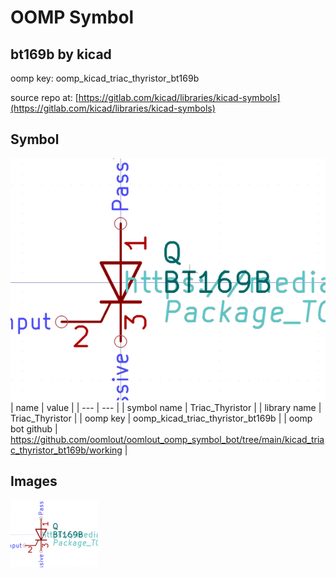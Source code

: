 # OOMP Symbol  
## bt169b  by kicad  
  
oomp key: oomp_kicad_triac_thyristor_bt169b  
  
source repo at: [https://gitlab.com/kicad/libraries/kicad-symbols](https://gitlab.com/kicad/libraries/kicad-symbols)  
## Symbol  
  
[![working.png](working_600.png)](working.png)  
| name | value | 
| --- | --- | 
| symbol name | Triac_Thyristor | 
| library name | Triac_Thyristor | 
| oomp key | oomp_kicad_triac_thyristor_bt169b | 
| oomp bot github | https://github.com/oomlout/oomlout_oomp_symbol_bot/tree/main/kicad_triac_thyristor_bt169b/working | 
## Images  
  
[![working.png](working_140.png)](working.png)  
